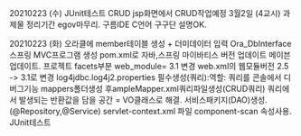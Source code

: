 20210223 (수)
JUnit테스트 CRUD
jsp화면에서 CRUD작업예정
3월2일 (4교시) 과제물 정리기간
egov마무리.
구름IDE C언어 구구단 설명OK.

20210223 (화)
오라클에 member테이블 생성 + 더미데이터 입력
Ora_DbInterface 스프링 MVC프로그램 생성
pom.xml로 자바,스프링 마이바티스 버전 업데이트 
메이븐 업데이트.
프로젝트 facets부분 web_module= 3.1 변경
web.xml의 웹모듈버전 2.5 -> 3.1로 변경
log4jdbc.log4j2.properties 필수생성(쿼리):역할: 쿼리를 콘솔에서 디버그기능
mappers폴더생성 후ampleMapper.xml쿼리파일생성(CRUD쿼리)
쿼리에서 발생되는 반환값을 담을 공간 = VO클래스로 해결.
서비스패키지(DAO)생성.
(@Repository,@Service) servlet-context.xml
파일 component-scan 속성사용.
JUnit테스트